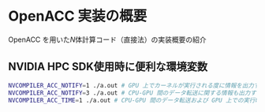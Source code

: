 # OpenACC 実装の概要

OpenACC を用いた$N$体計算コード（直接法）の実装概要の紹介

## NVIDIA HPC SDK使用時に便利な環境変数

```sh
NVCOMPILER_ACC_NOTIFY=1 ./a.out # GPU 上でカーネルが実行される度に情報を出力する
NVCOMPILER_ACC_NOTIFY=3 ./a.out # CPU-GPU 間のデータ転送に関する情報も出力する
NVCOMPILER_ACC_TIME=1 ./a.out # CPU-GPU 間のデータ転送および GPU 上での実行時間を出力する
```
